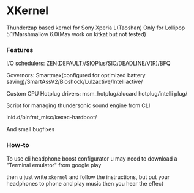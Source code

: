 # XKernel
Thunderzap based kernel for Sony Xperia L(Taoshan) Only for Lollipop 5.1/Marshmallow 6.0(May work on kitkat but not tested)

### Features
I/O schedulers: ZEN(DEFAULT)/SIOPlus/SIO/DEADLINE/V(R)/BFQ

Governors: Smartmax(configured for optimized battery saving)/SmartAssV2/Bioshock/Lulzactive/Intelliactive/

Custom CPU Hotplug drivers: msm_hotplug/alucard hotplug/intelli plug/

Script for managing thundersonic sound engine from CLI

inid.d/binfmt_misc/kexec-hardboot/

And small bugfixes

### How-to

To use cli headphone boost configurator u may need to download a "Terminal emulator" from google play

then u just write `xkernel` and follow the instructions, but put your headphones to phone and play music then you hear the effect
